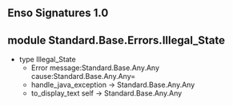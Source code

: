 ## Enso Signatures 1.0
## module Standard.Base.Errors.Illegal_State
- type Illegal_State
    - Error message:Standard.Base.Any.Any cause:Standard.Base.Any.Any=
    - handle_java_exception -> Standard.Base.Any.Any
    - to_display_text self -> Standard.Base.Any.Any
